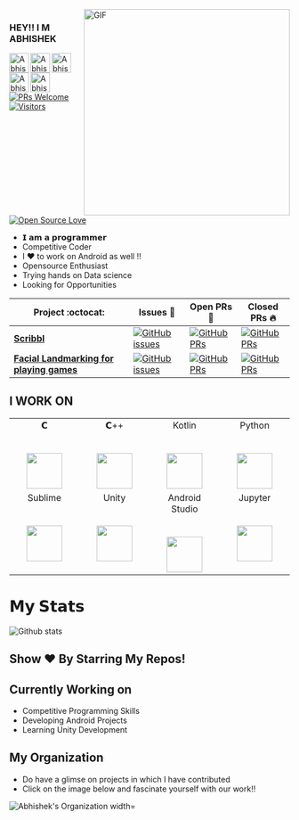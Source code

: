 <img align="right" alt="GIF"  width="370px" src="https://magiccopy.xyz/assets/images/hadder.gif" />

### HEY!! I M ABHISHEK 
   <a href="https://www.linkedin.com/in/abhishek-yadav-aps/">
  <img align="left" alt="Abhishek's LinkdeIN" width="35px" height="35px" src="https://cdn.jsdelivr.net/npm/simple-icons@v3/icons/linkedin.svg" />
</a>
<a href="https://www.hackerrank.com/abhishek_aps?hr_r=1/">
  <img align="left" alt="Abhishek's HackerRank" width="35px" height="35px" src="https://upload.wikimedia.org/wikipedia/commons/4/40/HackerRank_Icon-1000px.png" />
</a>
<a href="https://www.codechef.com/users/abhi_tom/">
  <img align="left" alt="Abhishek's CodeChef" width="35px" height="35px" src="https://miro.medium.com/max/416/1*1W0-bbmt4iiEpp_pPrS0VQ.png" />
</a>
<a href="https://codeforces.com/profile/abhishek_aps/">
  <img align="left" alt="Abhishek's Codeforces" width="35px" height="35px" src="https://lh3.googleusercontent.com/WsR_f03nbqW3qZjCZeXUYmnmhSWXo3hQhLX9hgl9QHydCgbXQi_VJeAwnmtuIgTHKdQ=s180-rw" />
</a>
<a href="https://drive.google.com/file/d/11MGbVFM70YhIkDSKPrWg6VhSyMjL3VdK/view?usp=sharing">
  <img align="left" alt="Abhishek's Resume" width="35px" height="35px" src="https://www.iconfinder.com/data/icons/business-management-and-teamwork-filled-color/300/163251747Untitled-3-512.png" />
</a>
</br>


[![PRs Welcome](https://img.shields.io/badge/PRs-welcome-brightgreen.svg?style=flat&logo=github)](https://github.com/abhishekyadav-aps) [![Visitors](https://visitor-badge.glitch.me/badge?page_id=abhishekyadav-aps.visitor-badge)](https://github.com/abhishekyadav-aps) [![Open Source Love](https://badges.frapsoft.com/os/v2/open-source.svg?v=103)](https://github.com/abhishekyadav-aps)

- 𝗜 𝗮𝗺 𝗮 𝗽𝗿𝗼𝗴𝗿𝗮𝗺𝗺𝗲𝗿
- Competitive Coder
- I ❤️ to work on Android as well !!
- Opensource Enthusiast
- Trying hands on Data science
- Looking for Opportunities

|      Project :octocat:   |     Issues :bug:   | Open PRs :bell:  | Closed PRs :fire:  |
|-------------|-------------------|---|---|
| [**Scribbl**](https://github.com/The-Lazy-People/scribbl) | [![GitHub issues](https://img.shields.io/github/issues/The-Lazy-People/scribbl?color=green&logo=github&style=flat)](https://github.com/The-Lazy-People/scribbl/issues) | [![GitHub PRs](https://img.shields.io/github/issues-pr/The-Lazy-People/scribbl?style=flat&logo=github)](https://github.com/The-Lazy-People/scribbl/pulls)  | [![GitHub PRs](https://img.shields.io/github/commit-activity/y/The-Lazy-People/scribbl?style=flat&color=critical&logo=github)](https://github.com/The-Lazy-People/scribbl/commits/master)  |
| [**Facial Landmarking for playing games**](https://github.com/abhishekyadav-aps/Facial-Landmarking) | [![GitHub issues](https://img.shields.io/github/issues/abhishekyadav-aps/Facial-Landmarking?color=green&logo=github&style=flat)](https://github.com/abhishekyadav-aps/Facial-Landmarking/issues) | [![GitHub PRs](https://img.shields.io/github/issues-pr/abhishekyadav-aps/Facial-Landmarking?style=flat&logo=github)](https://github.com/abhishekyadav-aps/Facial-Landmarking/pulls)  | [![GitHub PRs](https://img.shields.io/github/commit-activity/y/abhishekyadav-aps/Facial-Landmarking?style=flat&color=critical&logo=github)](https://github.com/abhishekyadav-aps/Facial-Landmarking/commits/master)   |

## I WORK ON 
<table>
  <tbody>
    <tr valign="top">
      <td width="25%" align="center">
        <span>𝗖</span><br><br><br>
        <img height="64px" src="https://cdn.svgporn.com/logos/c.svg">
      </td>
      <td width="25%" align="center">
        <span>𝗖++</span><br><br><br>
        <img height="64px" src="https://upload.wikimedia.org/wikipedia/commons/thumb/1/18/ISO_C%2B%2B_Logo.svg/800px-ISO_C%2B%2B_Logo.svg.png">
      </td>
      <td width="25%" align="center">
        <span>Kotlin</span><br><br><br>
        <img height="64px" src="https://symbols.getvecta.com/stencil_86/44_kotlin-icon.70e2057aa7.svg">
      </td>
      <td width="25%" align="center">
        <span>Python</span><br><br><br>
        <img height="64px" src="https://cdn.svgporn.com/logos/python.svg">
      </td>
    </tr>
    <tr valign="top">
      <td width="25%" align="center">
        <span>Sublime</span><br><br><br>
        <img height="64px" src="https://cdn.worldvectorlogo.com/logos/sublime-text.svg">
      </td>
      <td width="25%" align="center">
        <span>Unity</span><br><br><br>
        <img height="64px" src="http://owlandfox.co.uk/wp-content/uploads/2017/06/unity.jpg">
      </td>
      <td width="25%" align="center">
        <span>Android Studio</span><br><br><br>
        <img height="64px" src="https://2.bp.blogspot.com/-tzm1twY_ENM/XlCRuI0ZkRI/AAAAAAAAOso/BmNOUANXWxwc5vwslNw3WpjrDlgs9PuwQCLcBGAsYHQ/s1600/pasted%2Bimage%2B0.png">
      </td>
       <td width="25%" align="center">
        <span>Jupyter</span><br><br><br>
        <img height="64px" src="https://upload.wikimedia.org/wikipedia/commons/thumb/3/38/Jupyter_logo.svg/518px-Jupyter_logo.svg.png">
      </td>
    </tr>
  </tbody>
</table>

# 𝗠𝘆 𝗦𝘁𝗮𝘁𝘀

![Github stats](https://github-readme-stats.vercel.app/api?username=abhishekyadav-aps&show_icons=true&hide_border=true)

## Show ❤️ By Starring My Repos!

## Currently Working on
- Competitive Programming Skills
- Developing Android Projects
- Learning Unity Development

## My Organization
- Do have a glimse on projects in which I have contributed
- Click on the image below and fascinate yourself with our work!!
<a href="https://github.com/The-Lazy-People">
  <img align="left" alt="Abhishek's Organization width="1px" src="https://avatars3.githubusercontent.com/u/66350338?s=200&v=4" />
</a>
